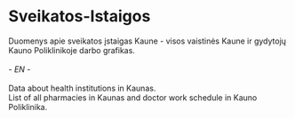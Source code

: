 # Sveikatos-Istaigos
Duomenys apie sveikatos įstaigas Kaune - visos vaistinės Kaune ir gydytojų Kauno Poliklinikoje darbo grafikas.
<br><br>
<em>- EN -</em>
<br><br>
Data about health institutions in Kaunas. 
<br>
List of all pharmacies in Kaunas and doctor work schedule in Kauno Poliklinika.
